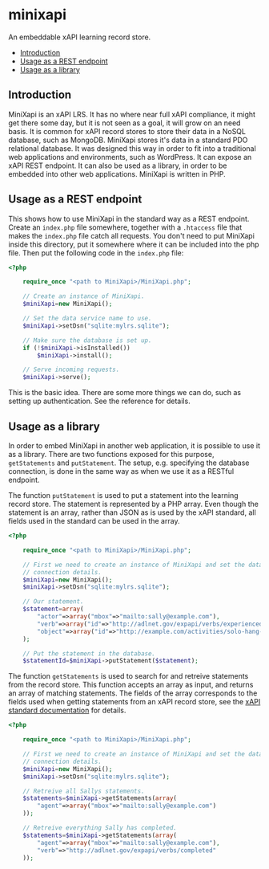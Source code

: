 # minixapi

An embeddable xAPI learning record store.

* [Introduction](#introduction)
* [Usage as a REST endpoint](#usage-as-a-rest-endpoint)
* [Usage as a library](#usage-as-a-library)

## Introduction

MiniXapi is an xAPI LRS. It has no where near full xAPI compliance, it might get there some day, but it is not seen as a goal, it will grow on an need basis. It is common for xAPI record stores to store their data in a NoSQL database, such as MongoDB. MiniXapi stores it's data in a standard PDO relational database. It was designed this way in order to fit into a traditional web applications and environments, such as WordPress. It can expose an xAPI REST endpoint. It can also be used as a library, in order to be embedded into other web applications. MiniXapi is written in PHP.

## Usage as a REST endpoint

This shows how to use MiniXapi in the standard way as a REST endpoint. Create an `index.php` file somewhere, together with a `.htaccess` file that makes the `index.php` file catch all requests. You don't need to put MiniXapi inside this directory, put it somewhere where it can be included into the php file. Then put the following code in the `index.php` file:

```php
<?php

    require_once "<path to MiniXapi>/MiniXapi.php";

    // Create an instance of MiniXapi.
    $miniXapi=new MiniXapi();

    // Set the data service name to use.
    $miniXapi->setDsn("sqlite:mylrs.sqlite");

    // Make sure the database is set up.
    if (!$miniXapi->isInstalled())
        $miniXapi->install();

    // Serve incoming requests.
    $miniXapi->serve();
```

This is the basic idea. There are some more things we can do, such as setting up authentication. See the reference for details.

## Usage as a library

In order to embed MiniXapi in another web application, it is possible to use it as a library. There are two functions exposed for this purpose, `getStatements` and `putStatement`. The setup, e.g. specifying the database connection, is done in the same way as when we use it as a RESTful endpoint.

The function `putStatement` is used to put a statement into the learning record store. The statement is represented by a PHP array. Even though the statement is an array, rather than JSON as is used by the xAPI standard, all fields used in the standard can be used in the array. 

```php
<?php

    require_once "<path to MiniXapi>/MiniXapi.php";

    // First we need to create an instance of MiniXapi and set the database
    // connection details.
    $miniXapi=new MiniXapi();
    $miniXapi->setDsn("sqlite:mylrs.sqlite");

    // Our statement.
    $statement=array(
        "actor"=>array("mbox"=>"mailto:sally@example.com"),
        "verb"=>array("id"=>"http://adlnet.gov/expapi/verbs/experienced"),
        "object"=>array("id"=>"http://example.com/activities/solo-hang-gliding")
    );

    // Put the statement in the database.
    $statementId=$miniXapi->putStatement($statement);
```

The function `getStatements` is used to search for and retreive statements from the record store. This function accepts an array as input, and returns an array of matching statements. The fields of the array corresponds to the fields used when getting statements from an xAPI record store, see the [xAPI standard documentation](https://github.com/adlnet/xAPI-Spec/blob/master/xAPI-Communication.md#213-get-statements) for details.

```php
<?php

    require_once "<path to MiniXapi>/MiniXapi.php";

    // First we need to create an instance of MiniXapi and set the database
    // connection details.
    $miniXapi=new MiniXapi();
    $miniXapi->setDsn("sqlite:mylrs.sqlite");

    // Retreive all Sallys statements.
    $statements=$miniXapi->getStatements(array(
        "agent"=>array("mbox"=>"mailto:sally@example.com")
    ));

    // Retreive everything Sally has completed.
    $statements=$miniXapi->getStatements(array(
        "agent"=>array("mbox"=>"mailto:sally@example.com"),
        "verb"=>"http://adlnet.gov/expapi/verbs/completed"
    ));
```
